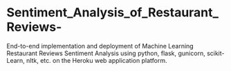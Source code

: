 # Sentiment_Analysis_of_Restaurant_Reviews-
End-to-end implementation and deployment of Machine Learning Restaurant Reviews Sentiment Analysis using python, flask, gunicorn, scikit-Learn, nltk, etc. on the Heroku web application platform.
